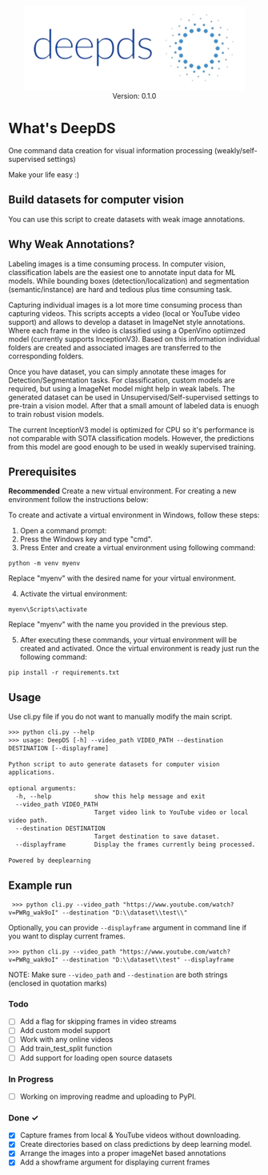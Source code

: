 <p align="center">
  <img src="./images/logo2.png"> <br>
  Version: 0.1.0
</p>


# What's DeepDS
One command data creation for visual information processing (weakly/self-supervised settings)

Make your life easy :) 

## Build datasets for computer vision

You can use this script to create datasets with weak image annotations.

## Why Weak Annotations?
Labeling images is a time consuming process. In computer vision, classification labels are the easiest one to annotate input data for ML models. While bounding boxes (detection/localization) and segmentation (semantic/instance) are hard and tedious plus time consuming task. 

Capturing individual images is a lot more time consuming process than capturing videos. This scripts accepts a video (local or YouTube video support) and allows to develop a dataset in ImageNet style annotations. Where each frame in the video is classified using a OpenVino optiimzed model (currently supports InceptionV3). Based on this information individual folders are created and associated images are transferred to the corresponding folders.

Once you have dataset, you can simply annotate these images for Detection/Segmentation tasks. For classification, custom models are required, but using a ImageNet model might help in weak labels. The generated dataset can be used in Unsupervised/Self-supervised settings to pre-train a vision model. After that a small amount of labeled data is enuogh to train robust vision models.

The current InceptionV3 model is optimized for CPU so it's performance is not comparable with SOTA classification models. However, the predictions from this model are good enough to be used in weakly supervised training.

## Prerequisites
**Recommended** Create a new virtual environment. For creating a new environment follow the instructions below:

To create and activate a virtual environment in Windows, follow these steps:

1. Open a command prompt:
2. Press the Windows key and type "cmd".
3. Press Enter and create a virtual environment using following command:
```
python -m venv myenv
```
Replace "myenv" with the desired name for your virtual environment.

4. Activate the virtual environment:
```
myenv\Scripts\activate
```
Replace "myenv" with the name you provided in the previous step.

5. After executing these commands, your virtual environment will be created and activated. Once the virtual environment is ready just run the following command:

```
pip install -r requirements.txt
```

Usage
---
Use cli.py file if you do not want to manually modify the main script.
```
>>> python cli.py --help
>>> usage: DeepDS [-h] --video_path VIDEO_PATH --destination DESTINATION [--displayframe]

Python script to auto generate datasets for computer vision applications.

optional arguments:
  -h, --help            show this help message and exit
  --video_path VIDEO_PATH
                        Target video link to YouTube video or local video path.
  --destination DESTINATION
                        Target destination to save dataset.
  --displayframe        Display the frames currently being processed.

Powered by deeplearning
```

Example run
---

```
 >>> python cli.py --video_path "https://www.youtube.com/watch?v=PWRg_wak9oI" --destination "D:\\dataset\\test\\"
```

Optionally, you can provide ``` --displayframe ``` argument in command line if you want to display current frames.

``` 
>>> python cli.py --video_path "https://www.youtube.com/watch?v=PWRg_wak9oI" --destination "D:\\dataset\\test" --displayframe 
```

NOTE: Make sure ``` --video_path ``` and ``` --destination ``` are both strings (enclosed in quotation marks)

### Todo

- [ ] Add a flag for skipping frames in video streams
- [ ] Add custom model support 
- [ ] Work with any online videos
- [ ] Add train_test_split function
- [ ] Add support for loading open source datasets

### In Progress

- [ ] Working on improving readme and uploading to PyPI. 

### Done ✓

- [x] Capture frames from local & YouTube videos without downloading.
- [x] Create directories based on class predictions by deep learning model.
- [x] Arrange the images into a proper imageNet based annotations
- [x] Add a showframe argument for displaying current frames
